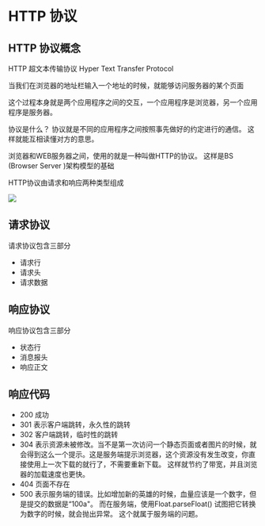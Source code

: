 # HTTP 协议 <!-- omit in toc -->

## HTTP 协议概念

HTTP 超文本传输协议 Hyper Text Transfer Protocol

当我们在浏览器的地址栏输入一个地址的时候，就能够访问服务器的某个页面

这个过程本身就是两个应用程序之间的交互，一个应用程序是浏览器，另一个应用程序是服务器。

协议是什么？ 协议就是不同的应用程序之间按照事先做好的约定进行的通信。 这样就能互相读懂对方的意思。

浏览器和WEB服务器之间，使用的就是一种叫做HTTP的协议。 这样是BS (Browser Server )架构模型的基础

HTTP协议由请求和响应两种类型组成

![](https://stepimagewm.how2j.cn/1633.png)

## 请求协议

请求协议包含三部分
* 请求行
* 请求头
* 请求数据

## 响应协议

响应协议包含三部分
* 状态行
* 消息报头
* 响应正文

## 响应代码

* 200 成功
* 301 表示客户端跳转，永久性的跳转
* 302 客户端跳转，临时性的跳转
* 304 表示资源未被修改。当不是第一次访问一个静态页面或者图片的时候，就会得到这么一个提示。这是服务端提示浏览器，这个资源没有发生改变，你直接使用上一次下载的就行了，不需要重新下载。 这样就节约了带宽，并且浏览器的加载速度也更快。
* 404 页面不存在
* 500 表示服务端的错误。比如增加新的英雄的时候，血量应该是一个数字，但是提交的数据是“100a"。 而在服务端，使用Float.parseFloat() 试图把它转换为数字的时候，就会抛出异常。 这个就属于服务端的问题。